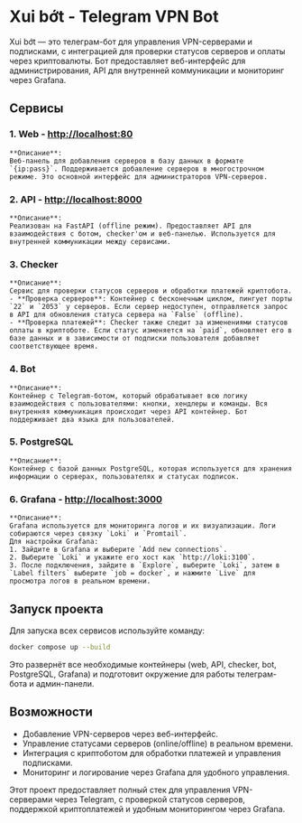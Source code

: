 # Xui bớt - Telegram VPN Bot

Xui bớt — это телеграм-бот для управления VPN-серверами и подписками, с интеграцией для проверки статусов серверов и оплаты через криптовалюты. Бот предоставляет веб-интерфейс для администрирования, API для внутренней коммуникации и мониторинг через Grafana.

## Сервисы

### 1. **Web** - [http://localhost:80](http://localhost:80)
    **Описание**:  
    Веб-панель для добавления серверов в базу данных в формате `{ip:pass}`. Поддерживается добавление серверов в многострочном режиме. Это основной интерфейс для администраторов VPN-серверов.

### 2. **API** - [http://localhost:8000](http://localhost:8000)
    **Описание**:  
    Реализован на FastAPI (offline режим). Предоставляет API для взаимодействия с ботом, checker'ом и веб-панелью. Используется для внутренней коммуникации между сервисами.

### 3. **Checker**
    **Описание**:  
    Сервис для проверки статусов серверов и обработки платежей криптобота.  
    - **Проверка серверов**: Контейнер с бесконечным циклом, пингует порты `22` и `2053` у серверов. Если сервер недоступен, отправляется запрос в API для обновления статуса сервера на `False` (offline).
    - **Проверка платежей**: Checker также следит за изменениями статусов оплаты в криптоботе. Если статус изменяется на `paid`, обновляет его в базе данных и в зависимости от подписки пользователя добавляет соответствующее время.

### 4. **Bot**
    **Описание**:  
    Контейнер с Telegram-ботом, который обрабатывает всю логику взаимодействия с пользователями: кнопки, хендлеры и команды. Вся внутренняя коммуникация происходит через API контейнер. Бот поддерживает два языка для пользователей.

### 5. **PostgreSQL**
    **Описание**:  
    Контейнер с базой данных PostgreSQL, которая используется для хранения информации о серверах, пользователях и статусах подписок.

### 6. **Grafana** - [http://localhost:3000](http://localhost:3000)
    **Описание**:  
    Grafana используется для мониторинга логов и их визуализации. Логи собираются через связку `Loki` и `Promtail`.  
    Для настройки Grafana:
    1. Зайдите в Grafana и выберите `Add new connections`.
    2. Выберите `Loki` и укажите его хост как `http://loki:3100`.
    3. После подключения, зайдите в `Explore`, выберите `Loki`, затем в `Label filters` выберите `job = docker`, и нажмите `Live` для просмотра логов в реальном времени.

## Запуск проекта

Для запуска всех сервисов используйте команду:

```bash
docker compose up --build
```

Это развернёт все необходимые контейнеры (web, API, checker, bot, PostgreSQL, Grafana) и подготовит окружение для работы телеграм-бота и админ-панели.

## Возможности

- Добавление VPN-серверов через веб-интерфейс.
- Управление статусами серверов (online/offline) в реальном времени.
- Интеграция с криптоботом для обработки платежей и управления подписками.
- Мониторинг и логирование через Grafana для удобного управления.

Этот проект предоставляет полный стек для управления VPN-серверами через Telegram, с проверкой статусов серверов, поддержкой криптоплатежей и удобным мониторингом через Grafana.